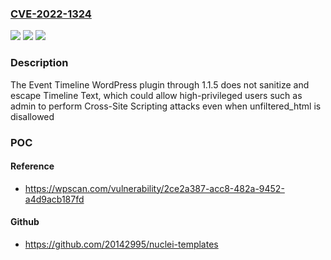 ### [CVE-2022-1324](https://cve.mitre.org/cgi-bin/cvename.cgi?name=CVE-2022-1324)
![](https://img.shields.io/static/v1?label=Product&message=Event%20Timeline%20%E2%80%93%20Vertical%20Timeline&color=blue)
![](https://img.shields.io/static/v1?label=Version&message=1.1.5%3C%3D%201.1.5%20&color=brighgreen)
![](https://img.shields.io/static/v1?label=Vulnerability&message=CWE-79%20Cross-site%20Scripting%20(XSS)&color=brighgreen)

### Description

The Event Timeline WordPress plugin through 1.1.5 does not sanitize and escape Timeline Text, which could allow high-privileged users such as admin to perform Cross-Site Scripting attacks even when unfiltered_html is disallowed

### POC

#### Reference
- https://wpscan.com/vulnerability/2ce2a387-acc8-482a-9452-a4d9acb187fd

#### Github
- https://github.com/20142995/nuclei-templates

